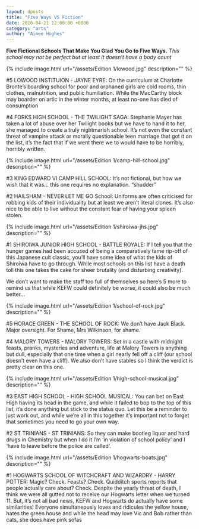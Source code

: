 ```yaml
---
layout: dposts
title: "Five Ways VS Fiction"
date: 2016-04-21 12:00:00 +0000
category: "arts"
author: "Aimee Hughes"
---
```

**Five Fictional Schools That Make You Glad You Go to Five Ways.** *This school may not be perfect but at least it doesn’t have a body count*

{% include image.html url="/assets/Edition 1/lowood.jpg" description="" %}

#5 LOWOOD INSTITUION - JAYNE EYRE: On the curriculum at Charlotte Bronte’s boarding school for poor and orphaned girls are cold rooms, thin clothes, malnutrition, and public humiliation. While the MacCarthy block may boarder on artic in the winter months, at least no-one has died of consumption 

#4 FORKS HIGH SCHOOL - THE TWILIGHT SAGA: Stephanie Mayer has taken a lot of abuse over her Twilight books but we have to hand it to her, she managed to create a truly nightmarish school. It’s not even the constant threat of vampire attack or morally questionable teen marriage that got it on the list, it’s the fact that if we went there we to would have to be horribly, horribly written. 

{% include image.html url="/assets/Edition 1/camp-hill-school.jpg" description="" %}

#3 KING EDWARD VI CAMP HILL SCHOOL: It’s not fictional, but how we wish that it was... this one requires no explanation. “shudder” 

#2 HAILSHAM - NEVER LET ME GO School: Uniforms are often criticised for robbing kids of their individuality but at least we aren’t literal clones. It’s also nice to be able to live without the constant fear of having your spleen stolen. 

{% include image.html url="/assets/Edition 1/shiroiwa-jhs.jpg" description="" %}

#1 SHIROIWA JUNIOR HIGH SCHOOL - BATTLE ROYALE: If I tell you that the hunger games had been accused of being a comparatively tame rip-off of this Japanese cult classic, you’ll have some idea of what the kids of Shiroiwa have to go through. While most schools on this list have a death toll this one takes the cake for sheer brutality (and disturbing creativity). 


We don’t want to make the staff too full of themselves so here’s 5 more to remind us that while KEFW could definitely be worse, it could also be much better... 

{% include image.html url="/assets/Edition 1/school-of-rock.jpg" description="" %}

#5 HORACE GREEN - THE SCHOOL OF ROCK: We don’t have Jack Black. Major oversight. For Shame, Mrs Wilkinson, for shame. 

#4 MALORY TOWERS - MALORY TOWERS: Set in a castle with midnight feasts, pranks, mysteries and adventure, life at Malory Towers is anything but dull, especially that one time when a girl nearly fell off a cliff (our school doesn’t even have a cliff). We also don’t have stables so I think the verdict is pretty clear on this one. 

{% include image.html url="/assets/Edition 1/high-school-musical.jpg" description="" %}

#3 EAST HIGH SCHOOL - HIGH SCHOOL MUSICAL: You can bet on East High having its head in the game, and while it failed to bop to the top of this list, it’s done anything but stick to the status quo. Let this be a reminder to just work out, and while we’re all in this together it’s important not to forget that sometimes you need to go your own way. 

#2 ST TRINIANS - ST TRINIANS: So they can make bootleg liquor and hard drugs in  Chemistry but when I do it I’m ‘in violation of school policy’ and I ‘have to leave before the police are called’. 

{% include image.html url="/assets/Edition 1/hogwarts-boats.jpg" description="" %}

#1 HOGWARTS SCHOOL OF WITCHCRAFT AND WIZARDRY - HARRY POTTER: Magic? Check. Feasts? Check. Quidditch sports reports that people actually care about? Check. Despite the yearly threat of death, I think we were all gutted not to receive our Hogwarts letter when we turned 11. But, it’s not all bad news, KEFW and Hogwarts do actually have some similarities! Everyone simultaneously loves and ridicules the yellow house, hates the green house and while the head may love Vic and Bob rather than cats, she does have pink sofas
